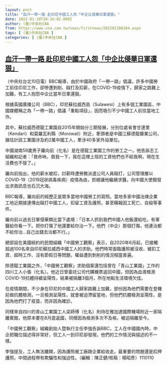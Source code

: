 ```yaml
---
layout: post
title: "血汗一帶一路 赴印尼中國工人怨「中企比侵華日軍還狠」"
date: 2022-01-10T10:34:02.000Z
author: (臺)中央社CNA
from: https://www.cna.com.tw/news/firstnews/202201100284.aspx
tags: [ (臺)中央社CNA ]
categories: [ (臺)中央社CNA ]
---
```

<!--1641810842000-->
[血汗一帶一路 赴印尼中國工人怨「中企比侵華日軍還狠」](https://www.cna.com.tw/news/firstnews/202201100284.aspx)
------

<div>
<div></div><div><p>（中央社台北10日電）BBC報導，由於中國政府「一帶一路」倡議，許多中國勞工前往印尼工作，卻慘遭剝削、毆打及扣薪，在COVID-19疫情下，歸家之路難上加難，有工人抱怨中企比當年日軍還狠。</p><p>根據英國廣播公司（BBC），印尼蘇拉威西島（Sulawesi）上有多個工業園區，中國媒體稱之為「一帶一路」倡議「重點項目」，因而吸引不少中國工人前往當地工作。</p><p>其中，蘇拉威西德龍工業園自2015年開始分三期發展，分別位處省會甘達里（Kendari）和莫羅瓦利縣（Morowali）附近，牽頭者是中國江蘇德龍鎳業公司，據估計該工業園涉及約2萬中國工人，牽涉40多家外協單位。</p><p>中國湖南59歲男子羅向前（化名）是在德龍工業園工作的勞工之一。他告訴志工組織和記者：「救命吶，救我一下，我在這裡上班的工資他們也不給我啊，現在生活費也不發了。」</p><p>羅向前指出，他的薪水被扣，討薪時遭勞務派遣公司人員毆打，公司管理層以COVID-19（2019冠狀病毒疾病）疫情為由，拒絕讓他繼續求醫，向中國大使館發出求救訊息也石沉大海。</p><p>BBC報導，羅向前的經歷正是眾多當地中國勞工的寫照。當地多家中國冶煉企業工地近期接連傳出毆打中國工人，扣留工資及護照，甚至瞞報因工死亡、自殺等事件。</p><p>羅向前以過去日軍侵華類比當下處境：「日本人抓到我們中國人他飯還給吃，有軍醫給你看一下。把你打傷了他還要給你治一下。他們（中企）那個打傷，他連治都不給你治…自己出錢去治都不行。」</p><p>總部設在美國紐約的民間組織「中國勞工觀察」表示，自2020年6月起，已接觸超過100名來自印尼蘇拉威西中國工人的求助，他們時常面臨護照被沒收、被扣工資、超時工作、沒有節假日等問題，權益遭到剝削的情況相當普遍。</p><p>除德龍工業園之外，「中國勞工觀察」求助個案還包括曾在「青山工業園」工作的四川工人小張（化名）。他近日曾委託公司代購機票返回中國，但因為血液檢測COVID-19抗體持續呈陽性，結果被隔離3個月，所在地點生活環境欠佳。</p><p>在疫情期間，不少身在印尼的中國工人歸家路難上加難，部份因為他們需要在登機前做抗體檢測，一旦檢測呈陽性，就會被迫滯留當地，但他們抗體檢測呈陽性，是因為他們打了疫苗，而非因為確診。</p><p>同樣來自四川的青山工業園工人梁師傅（化名）則待在雅加達國際機場附近一家隔離賓館，他原本要在8月底返國，同樣因為檢測多次不及格，被迫隔離至今。</p><p>「中國勞工觀察」組織創始人暨執行主任李強告訴BBC，工人在中國國內時，中企把職位描述得非常好，但工人一到印尼卻發現，他們的工作情況與描述的不一樣。</p><p>李強提及，工人無法離開，因為護照被工廠跟企業給收走。最重要的問題還是扣押護照，中間過程帶有欺騙性和強迫性。（編輯：陳正健/核稿：楊昭彥）1110110</p></div>
</div>
